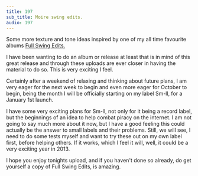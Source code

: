 ```yaml
---
title: 197
sub_title: Moire swing edits.
audio: 197
---
```

Some more texture and tone ideas inspired by one of my all time favourite albums <a href="http://www.discogs.com/Stephan-Mathieu-Full-Swing-Edits/release/155205" title="Full Swing Edits." target="_blank">Full Swing Edits.</a>

I have been wanting to do an album or release at least that is in mind of this great release and through these uploads are ever closer in having the material to do so. This is very exciting I feel.

Certainly after a weekend of relaxing and thinking about future plans, I am very eager for the next week to begin and even more eager for October to begin, being the month I will be officially starting on my label Sm-ll, for a January 1st launch.

I have some very exciting plans for Sm-ll, not only for it being a record label, but the beginnings of an idea to help combat piracy on the internet. I am not going to say much more about it now, but I have a good feeling this could actually be the answer to small labels and their problems. Still, we will see, I need to do some tests myself and want to try these out on my own label first, before helping others. If it works, which I feel it will, well, it could be a very exciting year in 2013.

I hope you enjoy tonights upload, and if you haven't done so already, do get yourself a copy of Full Swing Edits, is amazing.